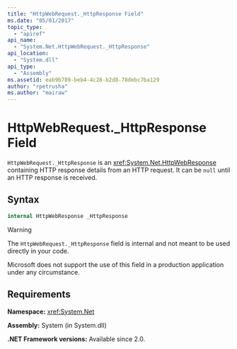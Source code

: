 ```yaml
---
title: "HttpWebRequest._HttpResponse Field"
ms.date: "05/01/2017"
topic_type: 
  - "apiref"
api_name: 
  - "System.Net.HttpWebRequest._HttpResponse"
api_location: 
  - "System.dll"
api_type: 
  - "Assembly"
ms.assetid: eab9b789-beb4-4c28-b2d8-78debc7ba129
author: "rpetrusha"
ms.author: "mairaw"
---
```


# HttpWebRequest.\_HttpResponse Field

`HttpWebRequest._HttpResponse` is an <xref:System.Net.HttpWebResponse> containing HTTP response details from an HTTP request. It can be `null` until an HTTP response is received.

## Syntax
  
```csharp  
internal HttpWebResponse _HttpResponse
```

> [!WARNING]
> The `HttpWebRequest._HttpResponse` field is internal and not meant to be used directly in your code.
> 
> Microsoft does not support the use of this field in a production application under any circumstance.

## Requirements

**Namespace:** <xref:System.Net>

**Assembly:** System (in System.dll)

**.NET Framework versions:** Available since 2.0.

